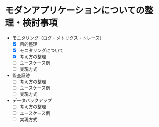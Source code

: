 # モダンアプリケーションについての整理・検討事項

- モニタリング（ログ・メトリクス・トレース）
  - [x] 目的整理
  - [x] モニタリングについて
  - [x] 考え方の整理
  - [ ] ユースケース例
  - [ ] 実現方式
 
- 監査証跡
  - [ ] 考え方の整理
  - [ ] ユースケース例
  - [ ] 実現方式

- データバックアップ
  - [ ] 考え方の整理
  - [ ] ユースケース例
  - [ ] 実現方式
